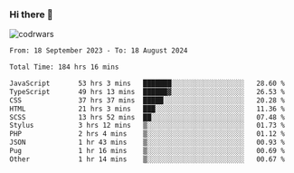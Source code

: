 ### Hi there 👋


![codrwars](https://www.codewars.com/users/rsschool_c9af20f58c35c696/badges/micro) 

<!--START_SECTION:waka-->

```txt
From: 18 September 2023 - To: 18 August 2024

Total Time: 184 hrs 16 mins

JavaScript       53 hrs 3 mins   ███████░░░░░░░░░░░░░░░░░░   28.60 %
TypeScript       49 hrs 13 mins  ██████▓░░░░░░░░░░░░░░░░░░   26.53 %
CSS              37 hrs 37 mins  █████░░░░░░░░░░░░░░░░░░░░   20.28 %
HTML             21 hrs 3 mins   ███░░░░░░░░░░░░░░░░░░░░░░   11.36 %
SCSS             13 hrs 52 mins  ██░░░░░░░░░░░░░░░░░░░░░░░   07.48 %
Stylus           3 hrs 12 mins   ▒░░░░░░░░░░░░░░░░░░░░░░░░   01.73 %
PHP              2 hrs 4 mins    ▒░░░░░░░░░░░░░░░░░░░░░░░░   01.12 %
JSON             1 hr 43 mins    ▒░░░░░░░░░░░░░░░░░░░░░░░░   00.93 %
Pug              1 hr 16 mins    ▒░░░░░░░░░░░░░░░░░░░░░░░░   00.69 %
Other            1 hr 14 mins    ▒░░░░░░░░░░░░░░░░░░░░░░░░   00.67 %
```

<!--END_SECTION:waka-->
